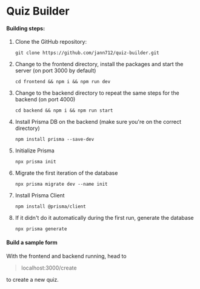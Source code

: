 # Quiz Builder
#### Building steps:

 1. Clone the GitHub repository:

    `git clone https://github.com/jann712/quiz-builder.git`

 2. Change to the frontend directory, install the packages and start the server (on port 3000 by default)


    `cd frontend && npm i && npm run dev`


 3. Change to the backend directory to repeat the same steps for the backend (on port 4000)

    `cd backend && npm i && npm run start`

 4. Install Prisma DB on the backend (make sure you're on the correct directory)
 
    `npm install prisma --save-dev`

 5. Initialize Prisma
 
    `npx prisma init`

 6. Migrate the first iteration of the database
 
    `npx prisma migrate dev --name init`

 7. Install Prisma Client
 
    `npm install @prisma/client`
    
 8. If it didn't do it automatically during the first run, generate the database
 

    `npx prisma generate`


#### Build a sample form

With the frontend and backend running, head to 

> localhost:3000/create

to create a new quiz.
